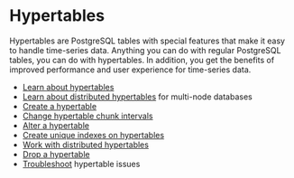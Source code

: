 # Hypertables
Hypertables are PostgreSQL tables with special features that make it easy to
handle time-series data. Anything you can do with regular PostgreSQL tables, you
can do with hypertables. In addition, you get the benefits of improved
performance and user experience for time-series data.

*   [Learn about hypertables][about-hypertables]
*   [Learn about distributed hypertables][about-distributed-hypertables] for
    multi-node databases
*   [Create a hypertable][create-hypertables]
*   [Change hypertable chunk intervals][change-chunk-intervals]
*   [Alter a hypertable][alter-hypertables]
*   [Create unique indexes on hypertables][create-unique-indexes]
*   [Work with distributed hypertables][work-with-distributed-hypertables]
*   [Drop a hypertable][drop-hypertables]
*   [Troubleshoot][troubleshooting] hypertable issues

[about-hypertables]: /how-to-guides/hypertables/about-hypertables/
[about-distributed-hypertables]: /how-to-guides/hypertables/distributed-hypertables/
[create-hypertables]: /how-to-guides/hypertables/create/
[change-chunk-intervals]: /how-to-guides/hypertables/change-chunk-intervals/
[alter-hypertables]: /how-to-guides/hypertables/alter/
[create-unique-indexes]: /how-to-guides/hypertables/hypertables-and-unique-indexes/
[work-with-distributed-hypertables]: /how-to-guides/hypertables/work-with-distributed-hypertables/
[drop-hypertables]: /how-to-guides/hypertables/drop/
[troubleshooting]: /how-to-guides/hypertables/troubleshooting/

